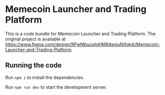 
  # Memecoin Launcher and Trading Platform

  This is a code bundle for Memecoin Launcher and Trading Platform. The original project is available at https://www.figma.com/design/9PwMbucpIgHM8AwguNXgkA/Memecoin-Launcher-and-Trading-Platform.

  ## Running the code

  Run `npm i` to install the dependencies.

  Run `npm run dev` to start the development server.
  